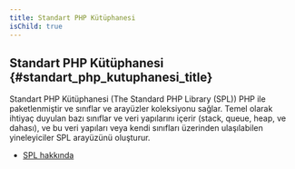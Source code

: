 ```yaml
---
title: Standart PHP Kütüphanesi
isChild: true
---
```


## Standart PHP Kütüphanesi {#standart_php_kutuphanesi_title}

Standart PHP Kütüphanesi (The Standard PHP Library (SPL)) PHP ile paketlenmiştir ve sınıflar ve arayüzler koleksiyonu sağlar. Temel olarak ihtiyaç duyulan bazı sınıflar ve veri yapılarını içerir (stack, queue, heap, ve dahası), ve bu veri yapıları veya kendi sınıfları üzerinden ulaşılabilen yineleyiciler SPL arayüzünü oluşturur.

* [SPL hakkında][spl]

[spl]: http://php.net/manual/tr/book.spl.php 
